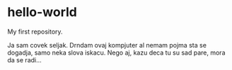 # hello-world
My first repository.

Ja sam covek seljak. Drndam ovaj kompjuter al nemam pojma sta se dogadja, samo neka slova iskacu. Nego aj, kazu deca tu su sad pare, mora da se radi...
